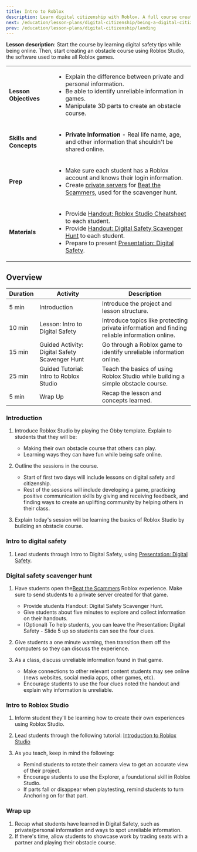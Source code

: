 ```yaml
---
title: Intro to Roblox
description: Learn digital citizenship with Roblox. A full course created for middle to high school students. This session introduces students to Roblox.
next: /education/lesson-plans/digital-citizenship/being-a-digital-citizen
prev: /education/lesson-plans/digital-citizenship/landing
---
```


**Lesson description**: Start the course by learning digital safety tips while being online. Then, start creating an obstacle course using Roblox Studio, the software used to make all Roblox games.

<table>
<tbody>
   <tr>
    <td><b>Lesson Objectives</b></td>
    <td>
      <ul>
        <li>Explain the difference between private and personal information.</li>
        <li>Be able to identify unreliable information in games. </li>
        <li>Manipulate 3D parts to create an obstacle course.</li>
        </ul>
      </td>
   </tr>
   <tr>
    <td><b>Skills and Concepts</b></td>
    <td>
    <ul>
    <li><b>Private Information</b> - Real life name, age, and other information that shouldn't be shared online. </li>
    </ul>
    </td>
   </tr>
   <tr>
    <td><b>Prep</b></td>
    <td>
    <ul>
    <li>Make sure each student has a Roblox account and knows their login information. </li>
    <li>Create <a href="../../../education/support/private-servers-for-classroom-use.md" target="_blank" rel="noopener">private servers</a> for <a href="https://www.roblox.com/games/5450795073/Digital-Safety-Scavenger-Hunt" target="_blank" rel="noopener">Beat the Scammers</a>, used for the scavenger hunt.</li>
    </ul>
    </td>
   </tr>

  <tr>
  <td><b>Materials</b></td>
  <td>
  <ul>
    <li>Provide <a href="../../../assets/education/handouts/introToStudio-cheatsheet.pdf">Handout: Roblox Studio Cheatsheet</a> to each student. </li>
    <li>Provide <a href="../../../assets/education/handouts/digital-safety-scavenger.pdf">Handout: Digital Safety Scavenger Hunt</a> to each student.</li>
    <li>Prepare to present <a href="../../../assets/education/handouts/digital-safety-presentation.pptx">Presentation: Digital Safety</a>.</li>
  </ul>
  </td>
  </tr>

</tbody>
</table>

## Overview

<table>
  <thead>
    <tr>
      <th>Duration</th>
      <th>Activity</th>
      <th>Description </th>
    </tr>
  </thead>
  <tbody>
    <tr>
      <td>5 min</td>
      <td>Introduction</td>
      <td>Introduce the project and lesson structure.</td>
    </tr>
    <tr>
      <td>10 min</td>
      <td>Lesson: Intro to Digital Safety</td>
      <td>Introduce topics like protecting private information and finding reliable information online. </td>
    </tr>
    <tr>
      <td>15 min</td>
      <td>Guided Activity: Digital Safety Scavenger Hunt</td>
      <td>Go through a Roblox game to identify unreliable information online.</td>
    </tr>
    <tr>
      <td>25 min</td>
      <td>Guided Tutorial: Intro to Roblox Studio</td>
      <td>Teach the basics of using Roblox Studio while building a simple obstacle course.</td>
    </tr>
    <tr>
      <td>5 min</td>
      <td>Wrap Up</td>
      <td>Recap the lesson and concepts learned.</td>
    </tr>
  </tbody>
</table>

### Introduction

1. Introduce Roblox Studio by playing the Obby template. Explain to students that they will be:

   - Making their own obstacle course that others can play.
   - Learning ways they can have fun while being safe online.

2. Outline the sessions in the course.
   - Start of first two days will include lessons on digital safety and citizenship.
   - Rest of the sessions will include developing a game, practicing positive communication skills by giving and receiving feedback, and finding ways to create an uplifting community by helping others in their class.
3. Explain today's session will be learning the basics of Roblox Studio by building an obstacle course.

### Intro to digital safety

1. Lead students through Intro to Digital Safety, using <a href="../../../assets/education/handouts/digital-safety-presentation.pptx">Presentation: Digital Safety</a>.

### Digital safety scavenger hunt

1. Have students open the<a href="https://www.roblox.com/games/5450795073/Digital-Safety-Scavenger-Hunt" target="_blank" rel="noopener">Beat the Scammers</a> Roblox experience. Make sure to send students to a private server created for that game.

   - Provide students Handout: Digital Safety Scavenger Hunt.
   - Give students about five minutes to explore and collect information on their handouts.
   - (Optional) To help students, you can leave the Presentation: Digital Safety - Slide 5 up so students can see the four clues.

2. Give students a one minute warning, then transition them off the computers so they can discuss the experience.
3. As a class, discuss unreliable information found in that game.

   - Make connections to other relevant content students may see online (news websites, social media apps, other games, etc).
   - Encourage students to use the four clues noted the handout and explain why information is unreliable.

### Intro to Roblox Studio

1. Inform student they'll be learning how to create their own experiences using Roblox Studio.

2. Lead students through the following tutorial: <a href="../../../tutorials/first-experience/index.md" target="_blank" rel="noopener">Introduction to Roblox Studio</a>

3. As you teach, keep in mind the following:

   - Remind students to rotate their camera view to get an accurate view of their project.
   - Encourage students to use the Explorer, a foundational skill in Roblox Studio.
   - If parts fall or disappear when playtesting, remind students to turn Anchoring on for that part.

### Wrap up

1. Recap what students have learned in Digital Safety, such as private/personal information and ways to spot unreliable information.
2. If there's time, allow students to showcase work by trading seats with a partner and playing their obstacle course.
